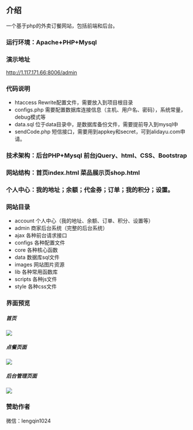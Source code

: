 ## 介绍

一个基于php的外卖订餐网站，包括前端和后台。  

### 运行环境：Apache+PHP+Mysql

### 演示地址

http://1.117.171.66:8006/admin

### 代码说明
* htaccess Rewrite配置文件，需要放入到项目根目录
* configs.php 需要配置数据库连接信息（主机、用户名、密码），系统常量，debug模式等
* data.sql 位于data目录中，是数据库备份文件，需要提前导入到mysql中
* sendCode.php 短信接口，需要用到appkey和secret，可到alidayu.com申请。


### 技术架构：后台PHP+Mysql 前台jQuery、html、CSS、Bootstrap

### 网站结构：首页index.html 菜品展示页shop.html 

### 个人中心：我的地址；余额；代金券；订单；我的积分；设置。

### 网站目录
* account 个人中心（我的地址、余额、订单、积分、设置等）
* admin 商家后台系统（完整的后台系统）
* ajax 各种前台请求接口
* configs 各种配置文件
* core 各种核心函数
* data 数据库sql文件
* images 网站图片资源
* lib 各种常用函数库
* scripts 各种js文件
* style 各种css文件

### 界面预览

##### 首页
![](https://github.com/geeeeeeeek/dingfanzu/blob/master/images/demo01.png)

##### 点餐页面
![](https://github.com/geeeeeeeek/dingfanzu/blob/master/images/demo02.png)

##### 后台管理页面
![](https://github.com/geeeeeeeek/dingfanzu/blob/master/images/demo03.jpg)


### 赞助作者

微信：lengqin1024
